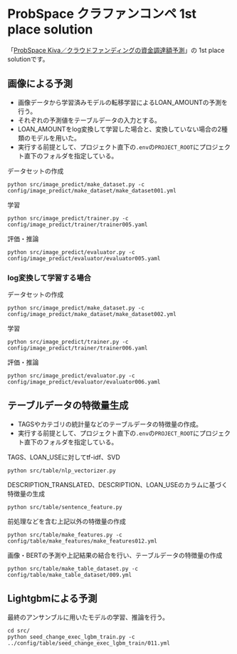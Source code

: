 # ProbSpace クラファンコンペ 1st place solution
[probSpace_kiva]: https://comp.probspace.com/competitions/kiva2021s
「[ProbSpace Kiva／クラウドファンディングの資金調達額予測](probSpace_kiva)」の 1st place solutionです。

## 画像による予測
- 画像データから学習済みモデルの転移学習によるLOAN_AMOUNTの予測を行う。
- それぞれの予測値をテーブルデータの入力とする。
- LOAN_AMOUNTをlog変換して学習した場合と、変換していない場合の2種類のモデルを用いた。
- 実行する前提として、プロジェクト直下の`.env`の`PROJECT_ROOT`にプロジェクト直下のフォルダを指定している。

データセットの作成

```
python src/image_predict/make_dataset.py -c config/image_predict/make_dataset/make_dataset001.yml
```

学習
```
python src/image_predict/trainer.py -c config/image_predict/trainer/trainer005.yaml
```

評価・推論
```
python src/image_predict/evaluator.py -c config/image_predict/evaluator/evaluator005.yaml
```

### log変換して学習する場合

データセットの作成

```
python src/image_predict/make_dataset.py -c config/image_predict/make_dataset/make_dataset002.yml
```

学習

```
python src/image_predict/trainer.py -c config/image_predict/trainer/trainer006.yaml
```

評価・推論
```
python src/image_predict/evaluator.py -c config/image_predict/evaluator/evaluator006.yaml
```

## テーブルデータの特徴量生成
- TAGSやカテゴリの統計量などのテーブルデータの特徴量の作成。
- 実行する前提として、プロジェクト直下の`.env`の`PROJECT_ROOT`にプロジェクト直下のフォルダを指定している。

TAGS、LOAN_USEに対してtf-idf、SVD
```
python src/table/nlp_vectorizer.py
```

DESCRIPTION_TRANSLATED、DESCRIPTION、LOAN_USEのカラムに基づく特徴量の生成
```
python src/table/sentence_feature.py
```

前処理などを含む上記以外の特徴量の作成
```
python src/table/make_features.py -c config/table/make_features/make_features012.yml 
```

画像・BERTの予測や上記結果の結合を行い、テーブルデータの特徴量の作成
```
python src/table/make_table_dataset.py -c config/table/make_table_dataset/009.yml
```

## Lightgbmによる予測
最終のアンサンブルに用いたモデルの学習、推論を行う。
```
cd src/
python seed_change_exec_lgbm_train.py -c ../config/table/seed_change_exec_lgbm_train/011.yml
```